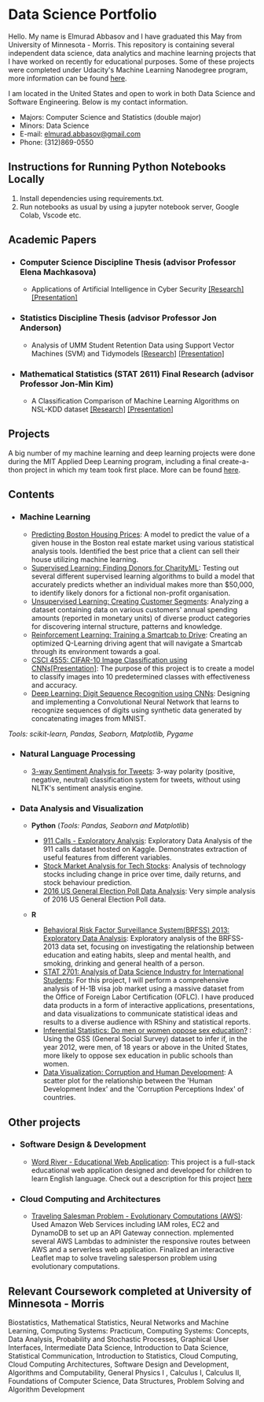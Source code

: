 # Data Science Portfolio

Hello. My name is Elmurad Abbasov and I have graduated this May from University of Minnesota - Morris. This repository is containing several independent data science, data analytics and machine learning projects that I have worked on recently for educational purposes. Some of these projects were completed under Udacity's Machine Learning Nanodegree program, more information can be found [here](https://notebook.community/). 

I am located in the United States and open to work in both Data Science and Software Engineering. Below is my contact information.

- Majors: Computer Science and Statistics (double major)
- Minors: Data Science
- E-mail: elmurad.abbasov@gmail.com
- Phone: (312)869-0550

## Instructions for Running Python Notebooks Locally
1. Install dependencies using requirements.txt.
2. Run notebooks as usual by using a jupyter notebook server, Google Colab, Vscode etc.

## Academic Papers

- ### Computer Science Discipline Thesis (advisor Professor Elena Machkasova)
	- Applications of Artificial Intelligence in Cyber Security [[Research]](https://umm-csci.github.io/senior-seminar/seminars/fall2021/abbasov.pdf) [[Presentation]](https://umm-csci.github.io/senior-seminar/seminars/fall2021/abbasovslides.pdf)

- ### Statistics Discipline Thesis (advisor Professor Jon Anderson)
	- Analysis of UMM Student Retention Data using Support Vector Machines (SVM) and Tidymodels [[Research]](https://drive.google.com/file/d/1O_VCg4MN66kg8ub30IS-qU3dQ4XmUzu9/view) [[Presentation]](https://docs.google.com/presentation/d/e/2PACX-1vSkqkOjdJs2ELSA1POUmGhir2T65siKZAgxEhZ3TDka8Jtf1CNyT_DyUZOzepKN8D3sa-edCBm0qKNb/pub?start=false&loop=false&delayms=3000&slide=id.p)

- ### Mathematical Statistics (STAT 2611) Final Research (advisor Professor Jon-Min Kim)
	- A Classification Comparison of Machine Learning Algorithms on NSL-KDD dataset [[Research]](https://drive.google.com/file/d/1_7F2banseRN3rGNobj8sPlOb5Hwt7W_F/view?usp=sharing) [[Presentation]](https://docs.google.com/presentation/d/e/2PACX-1vQsd3o6ApDUfZ2O37Hdz2NE-wGB4lU6blZXkH9z_CZAQGC8N0-WAZnzoIp3VmelGJnRQWzKGXWIpw7i/pub?start=false&loop=false&delayms=3000)

## Projects
A big number of my machine learning and deep learning projects were done during the MIT Applied Deep Learning program, including a final create-a-thon project in which my team took first place. More can be found [here](https://github.com/abbas070/MITFutureMakers#readme). 

## Contents

- ### Machine Learning

	- [Predicting Boston Housing Prices](https://github.com/abbas070/data-science-portfolio/blob/main/predicting_boston_housing/boston_housing.ipynb): A model to predict the value of a given house in the Boston real estate market using various statistical analysis tools. Identified the best price that a client can sell their house utilizing machine learning.
	- [Supervised Learning: Finding Donors for CharityML](https://github.com/abbas070/data-science-portfolio/blob/main/donor_search/finding_donors.ipynb): Testing out several different supervised learning algorithms to build a model that accurately predicts whether an individual makes more than $50,000, to identify likely donors for a fictional non-profit organisation.
	- [Unsupervised Learning: Creating Customer Segments](https://github.com/abbas070/data-science-portfolio/blob/main/creating_customer_segments/customer_segments.ipynb): Analyzing a dataset containing data on various customers' annual spending amounts (reported in monetary units) of diverse product categories for discovering internal structure, patterns and knowledge.
	- [Reinforcement Learning: Training a Smartcab to Drive](https://github.com/abbas070/data-science-portfolio/tree/main/smartcab_driving_training): Creating an optimized Q-Learning driving agent that will navigate a Smartcab through its environment towards a goal.
	- [CSCI 4555: CIFAR-10 Image Classification using CNNs](https://github.com/abbas070/CSCI-4555-Final-Project#readme)[[Presentation]](https://docs.google.com/presentation/d/e/2PACX-1vTPuJBkrYaULDqIxPTr4gKFv4yCAsr-rkjVTbbTqJZjeBGxOksJEmS3Fr8-Tl52H2lWtJrVVGXbe7mL/pub?start=false&loop=false&delayms=3000): The purpose of this project is to create a model to classify images into 10 predetermined classes with effectiveness and accuracy.
	- [Deep Learning: Digit Sequence Recognition using CNNs](https://github.com/abbas070/data-science-portfolio/blob/main/mnist-digit-recognition/mnist-digit-classification.ipynb):  Designing and implementing a Convolutional Neural Network that learns to recognize sequences of digits using synthetic data generated by concatenating images from MNIST.

_Tools: scikit-learn, Pandas, Seaborn, Matplotlib, Pygame_ 

- ### Natural Language Processing

	- [3-way Sentiment Analysis for Tweets](https://github.com/abbas070/MITFutureMakers/blob/main/site/en/tutorials/keras/text_classification.ipynb): 3-way polarity (positive, negative, neutral) classification system for tweets, without using NLTK's sentiment analysis engine.

- ### Data Analysis and Visualization
	- __Python__ (_Tools: Pandas, Seaborn and Matplotlib_)
		- [911 Calls - Exploratory Analysis](https://github.com/abbas070/data-science-portfolio/blob/main/911-analysis/911%20Calls%20-%20Exploratory%20Analysis.ipynb): Exploratory Data Analysis of the 911 calls dataset hosted on Kaggle. Demonstrates extraction of useful features from different variables.
		- [Stock Market Analysis for Tech Stocks](https://github.com/abbas070/data-science-portfolio/blob/main/stock-market-analysis/Stock%20Market%20Analysis%20for%20Tech%20Stocks.ipynb): Analysis of technology stocks including change in price over time, daily returns, and stock behaviour prediction.
		- [2016 US General Election Poll Data Analysis](https://github.com/abbas070/data-science-portfolio/blob/main/election-poll-analysis/2016%20General%20Election%20Poll%20Analysis.ipynb): Very simple analysis of 2016 US General Election Poll data. 
	

	- __R__
		- [Behavioral Risk Factor Surveillance System(BRFSS) 2013: Exploratory Data Analysis](https://rpubs.com/Elmurad/brfss2013): Exploratory analysis of the BRFSS-2013 data set, focusing on investigating the relationship between education and eating habits, sleep and mental health, and smoking, drinking and general health of a person. 
		- [STAT 2701: Analysis of Data Science Industry for International Students](https://abbas070.github.io/DataScience2701Project/): For this project, I will perform a comprehensive analysis of H-1B visa job market using a massive dataset from the Office of Foreign Labor Certification (OFLC). I have produced data products in a form of interactive applications, presentations, and data visualizations to communicate statistical ideas and results to a diverse audience with RShiny and statistical reports.
		- [Inferential Statistics: Do men or women oppose sex education?](https://rpubs.com/Elmurad/stats-inference) : Using the GSS (General Social Survey) dataset to infer if, in the year 2012, were men, of 18 years or above in the United States, more likely to oppose sex education in public schools than women.
		- [Data Visualization: Corruption and Human Development](https://rpubs.com/Elmurad/economist_data): A scatter plot for the relationship between the 'Human Development Index' and the 'Corruption Perceptions Index' of countries.

## Other projects
- ### Software Design & Development
	- [Word River - Educational Web Application](https://github.com/UMM-CSci-3601-S21): This project is a full-stack educational web application designed and developed for children to learn English language. Check out a description for this project [here](https://docs.google.com/document/u/1/d/e/2PACX-1vQBlIGHfUhGw-P2hhjc5E9S1QN0pwwBJ6Z6s2pgXUMOWT18BMiP0JFrtSDW-coYM2yllTYfOYkuYUdZ/pub)

- ### Cloud Computing and Architectures
	- [Traveling Salesman Problem - Evolutionary Computations (AWS)](https://github.com/abbas070/EvoTSPFinalProject#readme): Used Amazon Web Services including IAM roles, EC2 and DynamoDB to set up an API Gateway connection. mplemented several AWS Lambdas to administer the responsive routes between AWS and a serverless web application. Finalized an interactive Leaflet map to solve traveling salesperson problem using evolutionary computations.

## Relevant Coursework completed at University of Minnesota - Morris

Biostatistics, Mathematical Statistics, Neural Networks and Machine Learning, Computing Systems: Practicum, Computing Systems: Concepts, Data Analysis, Probability and Stochastic Processes, Graphical User Interfaces, Intermediate Data Science, Introduction to Data Science, Statistical Communication, Introduction to Statistics, Cloud Computing, Cloud Computing Architectures, Software Design and Development, Algorithms and Computability, General Physics I , Calculus I, Calculus II, Foundations of Computer Science, Data Structures, Problem Solving and Algorithm Development 
